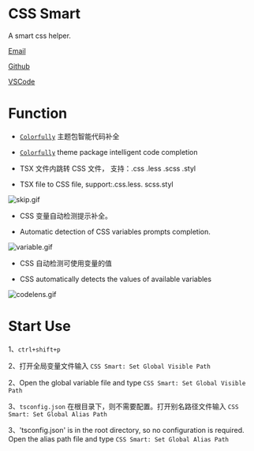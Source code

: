 # CSS Smart

A smart css helper.

[Email](mailto:city@nanzc.com 'send to email')

[Github](https://github.com/AnCIity/css-smart 'open home in github')

[VSCode](https://marketplace.visualstudio.com/items?itemName=City.css-smart 'open home in vscode')

# Function

- [`Colorfully`](https://www.npmjs.com/package/colorfully 'Colorfully') 主题包智能代码补全

- [`Colorfully`](https://www.npmjs.com/package/colorfully 'Colorfully') theme package intelligent code completion

- TSX 文件内跳转 CSS 文件， 支持：.css .less .scss .styl

- TSX file to CSS file, support:.css.less. scss.styl

![skip.gif](https://www.hualigs.cn/image/60641d89b5a02.jpg)

- CSS 变量自动检测提示补全。

- Automatic detection of CSS variables prompts completion.

![variable.gif](https://www.hualigs.cn/image/60641d89d8b7f.jpg)

- CSS 自动检测可使用变量的值

- CSS automatically detects the values of available variables

![codelens.gif](https://www.hualigs.cn/image/60641d89c6f8a.jpg)

# Start Use

1、`ctrl+shift+p`

2、打开全局变量文件输入 `CSS Smart: Set Global Visible Path`

2、Open the global variable file and type `CSS Smart: Set Global Visible Path`

3、`tsconfig.json` 在根目录下，则不需要配置。打开别名路径文件输入 `CSS Smart: Set Global Alias Path`

3、'tsconfig.json' is in the root directory, so no configuration is required. Open the alias path file and type `CSS Smart: Set Global Alias Path`
